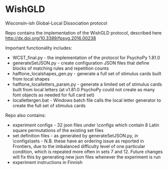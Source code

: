 # WishGLD
Wisconsin-ish Global-Local Dissociation protocol

Repo contains the implementation of the WishGLD protocol, described here http://dx.doi.org/10.3389/fpsyg.2016.00238

Important functionality includes:
 * WCST_final.py - the implementation of the protocol for PsychoPy 1.81.0
 * generateSetJSON.py - create configuration JSON files that define blocks of matching rules and repetition counts
 * halftone_localshapes_gen.py - generate a full set of stimulus cards built from local shapes
 * halftone_localletters_param.py - generate a limited set of stimulus cards built from local letters (at v1.81.0 PsychoPy could not create as many font objects as needed for full card set)
 * locallettergen.bat - Windows batch file calls the local letter generator to create the full set of stimulus cards
 
Repo also contains:
 * experiment configs - 32 json files under \configs which contain 8 Latin square permutations of the existing set files
 * set definition files - as generated by generateSetJSON.py, in \configs\sets - N.B. these have an ordering issue as reported in Frontiers, due to the imbalanced difficulty level of one particular condition, which is repeated more often in sets 7 and 12. Future changes will fix this by generating new json files whenever the experiment is run
 * experiment instructions in Finnish
